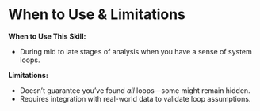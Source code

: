 # When to Use & Limitations
**When to Use This Skill:**  
- During mid to late stages of analysis when you have a sense of system loops.  

**Limitations:**  
- Doesn’t guarantee you’ve found *all* loops—some might remain hidden.  
- Requires integration with real-world data to validate loop assumptions.









